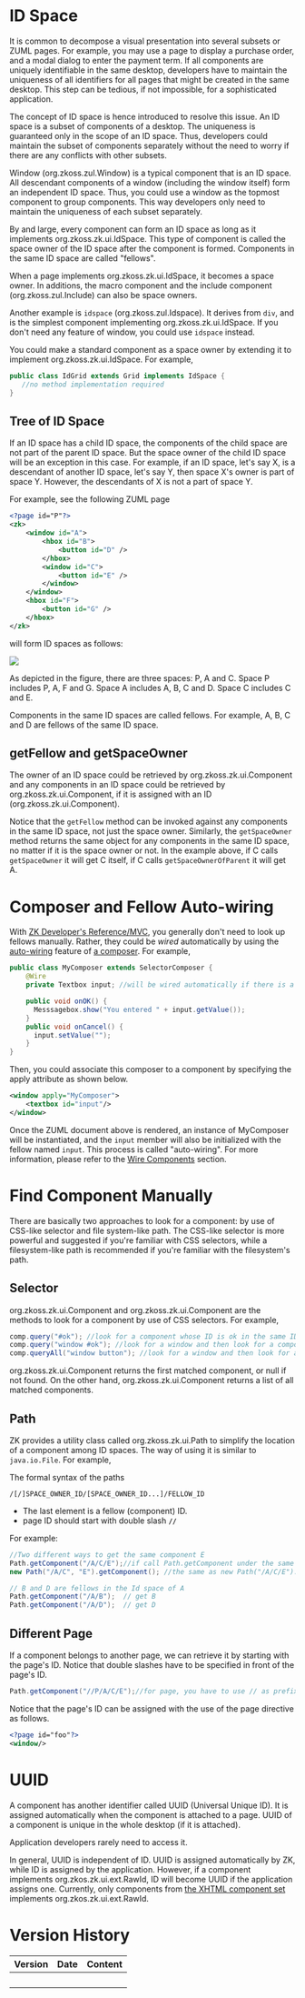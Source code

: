 # ID Space

It is common to decompose a visual presentation into several subsets or
ZUML pages. For example, you may use a page to display a purchase order,
and a modal dialog to enter the payment term. If all components are
uniquely identifiable in the same desktop, developers have to maintain
the uniqueness of all identifiers for all pages that might be created in
the same desktop. This step can be tedious, if not impossible, for a
sophisticated application.

The concept of ID space is hence introduced to resolve this issue. An ID
space is a subset of components of a desktop. The uniqueness is
guaranteed only in the scope of an ID space. Thus, developers could
maintain the subset of components separately without the need to worry
if there are any conflicts with other subsets.

Window (<javadoc>org.zkoss.zul.Window</javadoc>) is a typical component
that is an ID space. All descendant components of a window (including
the window itself) form an independent ID space. Thus, you could use a
window as the topmost component to group components. This way developers
only need to maintain the uniqueness of each subset separately.

By and large, every component can form an ID space as long as it
implements <javadoc type="interface">org.zkoss.zk.ui.IdSpace</javadoc>.
This type of component is called the space owner of the ID space after
the component is formed. Components in the same ID space are called
"fellows".

When a page implements
<javadoc type="interface">org.zkoss.zk.ui.IdSpace</javadoc>, it becomes
a space owner. In additions, the macro component and the include
component (<javadoc>org.zkoss.zul.Include</javadoc>) can also be space
owners.

Another example is `idspace` (<javadoc>org.zkoss.zul.Idspace</javadoc>).
It derives from `div`, and is the simplest component implementing
<javadoc type="interface">org.zkoss.zk.ui.IdSpace</javadoc>. If you
don't need any feature of window, you could use `idspace` instead.

You could make a standard component as a space owner by extending it to
implement <javadoc type="interface">org.zkoss.zk.ui.IdSpace</javadoc>.
For example,

``` java
public class IdGrid extends Grid implements IdSpace {
   //no method implementation required
}
```

## Tree of ID Space

If an ID space has a child ID space, the components of the child space
are not part of the parent ID space. But the space owner of the child ID
space will be an exception in this case. For example, if an ID space,
let's say X, is a descendant of another ID space, let's say Y, then
space X's owner is part of space Y. However, the descendants of X is not
a part of space Y.

For example, see the following ZUML page

``` xml
<?page id="P"?>
<zk>
    <window id="A">
        <hbox id="B">
            <button id="D" />
        </hbox>
        <window id="C">
            <button id="E" />
        </window>
    </window>
    <hbox id="F">
        <button id="G" />
    </hbox>
</zk>
```

will form ID spaces as follows:

![](/zk_dev_ref/images/zk_the_id_space.jpg)

As depicted in the figure, there are three spaces: P, A and C. Space P
includes P, A, F and G. Space A includes A, B, C and D. Space C includes
C and E.

Components in the same ID spaces are called fellows. For example, A, B,
C and D are fellows of the same ID space.

## getFellow and getSpaceOwner

The owner of an ID space could be retrieved by
<javadoc method="getSpaceOwner()" type="interface">org.zkoss.zk.ui.Component</javadoc>
and any components in an ID space could be retrieved by
<javadoc method="getFellow(java.lang.String)" type="interface">org.zkoss.zk.ui.Component</javadoc>,
if it is assigned with an ID
(<javadoc method="setId(java.lang.String)" type="interface">org.zkoss.zk.ui.Component</javadoc>).

Notice that the `getFellow` method can be invoked against any components
in the same ID space, not just the space owner. Similarly, the
`getSpaceOwner` method returns the same object for any components in the
same ID space, no matter if it is the space owner or not. In the example
above, if C calls `getSpaceOwner` it will get C itself, if C calls
`getSpaceOwnerOfParent` it will get A.

# Composer and Fellow Auto-wiring

With [ZK Developer's
Reference/MVC](ZK_Developer's_Reference/MVC), you generally
don't need to look up fellows manually. Rather, they could be *wired*
automatically by using the
[auto-wiring](ZK_Developer's_Reference/MVC/Controller/Wire_Variables)
feature of [a
composer](ZK_Developer's_Reference/MVC/Controller). For
example,

``` java
public class MyComposer extends SelectorComposer {
    @Wire
    private Textbox input; //will be wired automatically if there is a fellow named input

    public void onOK() {
      Messsagebox.show("You entered " + input.getValue());
    }
    public void onCancel() {
      input.setValue("");
    }
}
```

Then, you could associate this composer to a component by specifying the
apply attribute as shown below.

``` xml
<window apply="MyComposer">
    <textbox id="input"/>
</window>
```

Once the ZUML document above is rendered, an instance of MyComposer will
be instantiated, and the `input` member will also be initialized with
the fellow named `input`. This process is called "auto-wiring". For more
information, please refer to the [Wire
Components](ZK_Developer's_Reference/MVC/Controller/Wire_Components)
section.

# Find Component Manually

There are basically two approaches to look for a component: by use of
CSS-like selector and file system-like path. The CSS-like selector is
more powerful and suggested if you're familiar with CSS selectors, while
a filesystem-like path is recommended if you're familiar with the
filesystem's path.

## Selector

<javadoc method="query(java.lang.String)" type="interface">org.zkoss.zk.ui.Component</javadoc>
and
<javadoc method="queryAll(java.lang.String)" type="interface">org.zkoss.zk.ui.Component</javadoc>
are the methods to look for a component by use of CSS selectors. For
example,

``` java
comp.query("#ok"); //look for a component whose ID is ok in the same ID space
comp.query("window #ok"); //look for a window and then look for a component with ID=ok in the window
comp.queryAll("window button"); //look for a window and then look for all buttons in the window
```

<javadoc method="query(java.lang.String)" type="interface">org.zkoss.zk.ui.Component</javadoc>
returns the first matched component, or null if not found. On the other
hand,
<javadoc method="queryAll(java.lang.String)" type="interface">org.zkoss.zk.ui.Component</javadoc>
returns a list of all matched components.

## Path

ZK provides a utility class called
<javadoc>org.zkoss.zk.ui.Path</javadoc> to simplify the location of a
component among ID spaces. The way of using it is similar to
`java.io.File`. For example,

The formal syntax of the paths

``` text
/[/]SPACE_OWNER_ID/[SPACE_OWNER_ID...]/FELLOW_ID
```

- The last element is a fellow (component) ID.
- page ID should start with double slash **`//`**

For example:

``` java
//Two different ways to get the same component E
Path.getComponent("/A/C/E");//if call Path.getComponent under the same page.
new Path("/A/C", "E").getComponent(); //the same as new Path("/A/C/E").getComponent()

// B and D are fellows in the Id space of A
Path.getComponent("/A/B");  // get B
Path.getComponent("/A/D");  // get D
```

## Different Page

If a component belongs to another page, we can retrieve it by starting
with the page's ID. Notice that double slashes have to be specified in
front of the page's ID.

``` java
Path.getComponent("//P/A/C/E");//for page, you have to use // as prefix
```

Notice that the page's ID can be assigned with the use of the page
directive as follows.

``` xml
<?page id="foo"?>
<window/>
```

# UUID

A component has another identifier called UUID (Universal Unique ID). It
is assigned automatically when the component is attached to a page. UUID
of a component is unique in the whole desktop (if it is attached).

Application developers rarely need to access it.

In general, UUID is independent of ID. UUID is assigned automatically by
ZK, while ID is assigned by the application. However, if a component
implements <javadoc type="interface">org.zkos.zk.ui.ext.RawId</javadoc>,
ID will become UUID if the application assigns one. Currently, only
components from [ the XHTML component
set](ZUML_Reference/ZUML/Languages/XHTML) implements
<javadoc type="interface">org.zkos.zk.ui.ext.RawId</javadoc>.

# Version History

| Version | Date | Content |
|---------|------|---------|
|         |      |         |
